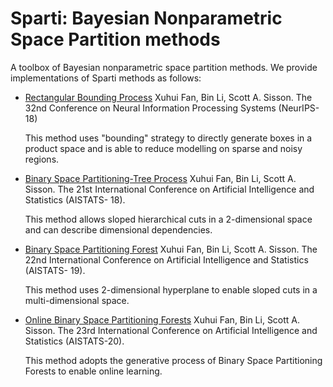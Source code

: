 # Sparti: Bayesian Nonparametric Space Partition methods
A toolbox of Bayesian nonparametric space partition methods. We provide implementations of Sparti methods as follows:

- [Rectangular Bounding Process](https://papers.nips.cc/paper/2018/hash/8ce87bdda85cd44f14de9afb86491884-Abstract.html) Xuhui Fan, Bin Li, Scott A. Sisson. The 32nd Conference on Neural Information Processing Systems (NeurIPS-18) 
    
    This method uses "bounding" strategy to directly generate boxes in a product space and is able to reduce modelling on sparse and noisy regions.
    
- [Binary Space Partitioning-Tree Process](http://proceedings.mlr.press/v84/fan18b.html) Xuhui Fan, Bin Li, Scott A. Sisson. The 21st International Conference on Artificial Intelligence and Statistics (AISTATS- 18). 
    
    This method allows sloped hierarchical cuts in a 2-dimensional space and can describe dimensional dependencies.

- [Binary Space Partitioning Forest](http://proceedings.mlr.press/v89/fan19b.html) Xuhui Fan, Bin Li, Scott A. Sisson. The 22nd International Conference on Artificial Intelligence and Statistics (AISTATS- 19). 
    
    This method uses 2-dimensional hyperplane to enable sloped cuts in a multi-dimensional space. 

- [Online Binary Space Partitioning Forests](http://proceedings.mlr.press/v108/fan20a) Xuhui Fan, Bin Li, Scott A. Sisson. The 23rd International Conference on Artificial Intelligence and Statistics (AISTATS-20). 
    
    This method adopts the generative process of Binary Space Partitioning Forests to enable online learning.

